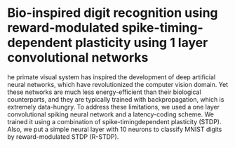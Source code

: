 # Bio-inspired digit recognition using reward-modulated spike-timing-dependent plasticity using 1 layer convolutional networks

he primate visual system has inspired the development of deep artificial neural networks, which have revolutionized the computer vision domain.
Yet these networks are much less energy-efficient than their biological counterparts, and they are typically trained with backpropagation, which is
extremely data-hungry. To address these limitations, we used a one layer convolutional spiking neural network and a latency-coding scheme.
We trained it using a combination of spike-timingdependent plasticity (STDP). Also, we put a simple neural layer with 10 neurons to classify MNIST digits by reward-modulated STDP (R-STDP).
